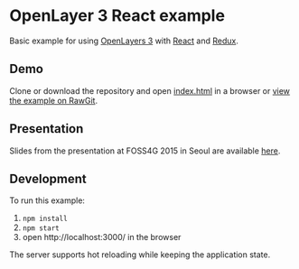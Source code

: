 # OpenLayer 3 React example

Basic example for using [OpenLayers 3](http://openlayers.org/) with [React](http://facebook.github.io/react/) and [Redux](http://rackt.github.io/redux/).

## Demo

Clone or download the repository and open [index.html](index.html) in a browser or [view the example on RawGit](https://rawgit.com/pka/ol3-react-example/master/index.html).

## Presentation

Slides from the presentation at FOSS4G 2015 in Seoul are available [here](http://blog.sourcepole.ch/assets/2015/foss4g2015_ol3_react.pdf).

## Development

To run this example:

1. `npm install`
2. `npm start`
3. open http://localhost:3000/ in the browser

The server supports hot reloading while keeping the application state.

